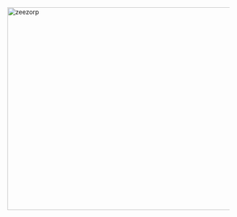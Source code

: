 <img width="766" height="459" alt="zeezorp" src="https://github.com/user-attachments/assets/b4f77a41-4aa0-4c23-8cda-c368605c764a" />
